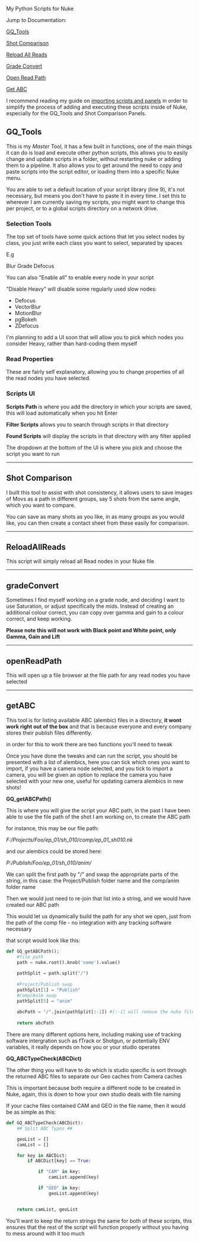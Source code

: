 My Python Scripts for Nuke

Jump to Documentation:

[GQ_Tools](https://github.com/gquelch/Nuke-Public-Scripts#gq_tools)

[Shot Comparison](https://github.com/gquelch/Nuke-Public-Scripts/blob/master/README.md#shot-comparison)

[Reload All Reads](https://github.com/gquelch/Nuke-Public-Scripts#reloadallreads)

[Grade Convert](https://github.com/gquelch/Nuke-Public-Scripts#gradeconvert)

[Open Read Path](https://github.com/gquelch/Nuke-Public-Scripts#openreadpath)

[Get ABC](https://github.com/gquelch/Nuke-Public-Scripts#getabc)

I recommend reading my guide on [importing scripts and panels](https://gquelch.github.io/2020/06/21/Simplify-Executing-and-Sharing-Nuke-Scripts/) in order to simplify the process of adding and executing these scripts inside of Nuke, especially for the GQ_Tools and Shot Comparison Panels.

## GQ_Tools

This is my *Master* Tool, it has a few built in functions, one of the main things it can do is load and execute other python scripts, this allows  you to easily change and update scripts in a folder, without restarting nuke or adding them to a pipeline. It also allows you to get around the need to copy and paste scripts into the script editor, or loading them into a specific Nuke menu.

You are able to set a default location of your script library (line 9), it's not necessary, but means you don't have to paste it in every time. I set this to wherever I am currently saving my scripts, you might want to change this per project, or to a global scripts directory on a network drive.

   
### Selection Tools

The top set of tools have some quick actions that let you select nodes by class, you just write each class you want to select, separated by spaces

E.g

Blur Grade Defocus

You can also "Enable all" to enable every node in your script

"Disable Heavy" will disable some regularly used slow nodes:

- Defocus
- VectorBlur
- MotionBlur
- pgBokeh
- ZDefocus

I'm planning to add a UI soon that will allow you to pick which nodes you consider Heavy, rather than hard-coding them myself

### Read Properties

These are fairly self explanatory, allowing you to change properties of all the read nodes you have selected.

### Scripts UI

**Scripts Path** is where you add the directory in which your scripts are saved, this will load automatically when you hit Enter

**Filter Scripts** allows you to search through scripts in that directory

**Found Scripts** will display the scripts in that directory with any filter applied

The dropdown at the bottom of the UI is where you pick and choose the script you want to run

---
   
## Shot Comparison
I built this tool to assist with shot consistency, it allows users to save images of Movs as a path in different groups, say 5 shots from the same angle, which you want to compare.

You can save as many shots as you like, in as many groups as you would like, you can then create a contact sheet from these easily for comparison.

---
   
## ReloadAllReads

This script will simply reload all Read nodes in your Nuke file

---
   
   
   
## gradeConvert

Sometimes I find myself working on a grade node, and deciding I want to use Saturation, or adjust specifically the mids. Instead of creating an additional colour correct, you can copy over gamma and gain to a colour correct, and keep working.

**Please note this will not work with Black point and White point, only Gamma, Gain and Lift**

---
   
   
   
## openReadPath

This will open up a file browser at the file path for any read nodes you have selected

---
   
   
   
## getABC

This tool is  for listing available ABC (alembic) files in a directory, **it wont work right out of the box** and that is because everyone and every company stores their publish files differently.

in order for this to work there are two functions you'll need to tweak

Once you have done the tweaks and can run the script, you should be presented with a list of alembics, here you can tick which ones you want to import, if you have a camera node selected, and you tick to import a camera, you will be given an option to replace the camera you have selected with your new one, useful for updating camera alembics in new shots!

**GQ_getABCPath()**

This is where you will give the script your ABC path, in the past I have been able to use the file path of the shot I am working on, to create the ABC path

for instance, this may be our file path:

*F:/Projects/Foo/ep_01/sh_010/comp/ep_01_sh010.nk*

and our alembics could be stored here:

*P:/Publish/Foo/ep_01/sh_010/anim/*

We can split the first path by "/" and swap the appropriate parts of the string, in this case: the Project/Publish folder name and the comp/anim folder name

Then we would just need to re-join that list into a string, and we would have created our ABC path

This would let us dynamically build the path for any shot we open, just from the path of the comp file - no integration with any tracking software necessary

that script would look like this:

```python
def GQ_getABCPath():
	#file path
	path = nuke.root().knob('name').value()
	
	pathSplit = path.split("/")
	
	#Project/Publish swap
	pathSplit[1] = "Publish"
	#Comp/Anim swap
	pathSplit[5] = "anim"
	
	abcPath = "/".join(pathSplit[:-1]) #[:-1] will remove the nuke file name from the path
	
	return abcPath
```

There are many different options here, including making use of tracking software intergration such as fTrack or Shotgun, or potentially ENV variables, it really depends on how you or your studio operates

**GQ_ABCTypeCheck(ABCDict)**

The other thing you will have to do which is studio specific is sort through the returned ABC files to separate our Geo caches from Camera caches

This is important because both require a different node to be created in Nuke, again, this is down to how your own studio deals with file naming

If your cache files contained CAM and GEO in the file name, then it would be as simple as  this:

```python
def GQ_ABCTypeCheck(ABCDict):
	## Split ABC Types ##

	geoList = []
	camList = []

	for key in ABCDict:
		if ABCDict[key] == True:

			if "CAM" in key:
				camList.append(key)

			if "GEO" in key:
				geoList.append(key)


	return camList, geoList
```

You'll want to keep the return strings the same for both of these scripts, this ensures that the rest of the script will function properly without you having to mess around with it too much
